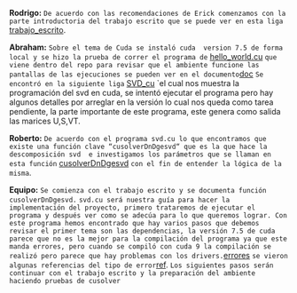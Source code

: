 
**Rodrigo:**
`De acuerdo con las recomendaciones de Erick comenzamos con la parte introductoria del trabajo escrito que se puede ver en esta liga` [trabajo_escrito](https://drive.google.com/open?id=1PNi8_NNgSnQ6JGYwPpLU8vXaHvoYvKRt). 

**Abraham:**
`Sobre el tema de Cuda se instaló cuda  version 7.5 de forma local y se hizo la prueba de correr el programa de` [hello_world.cu](https://github.com/ITAM-DS/analisis-numerico-computo-cientifico/tree/master/C/extensiones_a_C/CUDA/ejemplos) `que viene dentro del repo para revisar que el ambiente funcione las pantallas de las ejecuciones se pueden ver en el documento`[doc](https://drive.google.com/open?id=14fvFwO2YiefmB7jLa_57Mrcya4LJp9U5) 
`Se encontró en la siguiente liga` [SVD_cu](https://github.com/OrangeOwlSolutions/Linear-Algebra/blob/master/SVD/SVD.cu) `el cual nos muestra la programación del svd en cuda, se intentó ejecutar el programa pero hay algunos detalles por arreglar en la versión lo cual nos queda como tarea pendiente, la parte importante de este programa, este genera como salida las marices U,S,VT.

**Roberto:**
`De acuerdo con el programa svd.cu lo que encontramos que existe una función clave “cusolverDnDgesvd“ que es la que hace la descomposición svd  e investigamos los parámetros que se llaman en esta función` [cusolverDnDgesvd](https://drive.google.com/open?id=10aRstbsBOadzWACAoH1dtRCZBcBAmjd5) `con el fin de entender la lógica de la misma`.


**Equipo:**
`Se comienza con el trabajo escrito y se documenta función cusolverDnDgesvd.`
`svd.cu será nuestra guía para hacer la implementación del proyecto, primero trataremos de ejecutar el programa y después ver como se adecúa para lo que queremos lograr. Con este programa hemos encontrado que hay varios pasos que debemos revisar el primer tema son las dependencias, la versión 7.5 de cuda parece que no es la mejor para la compilación del programa ya que este manda errores, pero cuando se compiló con cuda 9 la compilación se realizó pero parece que hay problemas con los drivers.`[errores](https://drive.google.com/open?id=1X8OZytXac6IIF05bNcSYYLqMt_Wx48nR) `se vieron algunas referencias del tipo de error`[ref](https://devtalk.nvidia.com/default/topic/1027413/cuda-setup-and-installation/linux-installation-error-cudagetdevicecount-returned-30-gt-unknown-error/).
`Los siguientes pasos serán continuar con el trabajo escrito y la preparación del ambiente haciendo pruebas de cusolver`





